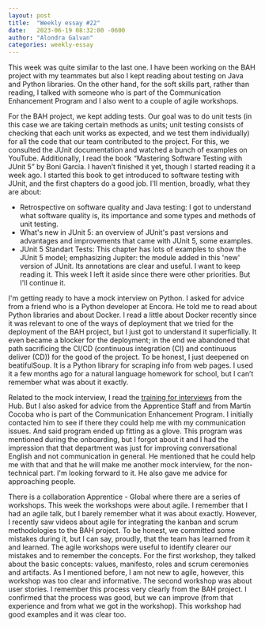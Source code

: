 ```yaml
---
layout: post
title:  "Weekly essay #22"
date:   2023-06-19 08:32:00 -0600
author: "Alondra Galvan"
categories: weekly-essay
---
```



This week was quite similar to the last one. I have been working on the BAH project with my teammates but also I kept reading about testing on Java and Python libraries. On the other hand, for the soft skills part, rather than reading, I talked with someone who is part of the Communication Enhancement Program and I also went to a couple of agile workshops.

For the BAH project, we kept adding tests. Our goal was to do unit tests (in this case we are taking certain methods as units; unit testing consists of checking that each unit works as expected, and we test them individually) for all the code that our team contributed to the project. For this, we consulted the JUnit documentation and watched a bunch of examples on YouTube. Additionally, I read the book “Mastering Software Testing with JUnit 5” by Boni Garcia. I haven’t finished it yet, though I started reading it a week ago. I started this book to get introduced to software testing with JUnit, and the first chapters do a good job. I'll mention, broadly, what they are about:

* Retrospective on software quality and Java testing: I got to understand what software quality is, its importance and some types and methods of unit testing.
* What's new in JUnit 5: an overview of JUnit's past versions and advantages and improvements that came with JUnit 5, some examples.
* JUnit 5 Standart Tests: This chapter has lots of examples to show the JUnit 5 model; emphasizing Jupiter: the module added in this 'new' version of JUnit. Its annotations are clear and useful. 
I want to keep reading it. This week I left it aside since there were other priorities. But I'll continue it.


I'm getting ready to have a mock interview on Python. I asked for advice from a friend who is a Python developer at Encora. He told me to read about Python libraries and about Docker. I read a little about Docker recently since it was relevant to one of the ways of deployment that we tried for the deployment of the BAH project, but I just got to understand it superficially. It even became a blocker for the deployment; in the end we abandoned that path sacrificing the CI/CD (continuous integration (CI) and continuous deliver (CD)) for the good of the project. To be honest, I just deepened on beatifulSoup. It is a Python library for scraping info from web pages. I used it a few months ago for a natural language homework for school, but I can’t remember what was about it exactly. 


Related to the mock interview, I read the [training for interviews](https://hub.nearsoft.com/t/training-for-interviewers/2237) from the Hub. But I also asked for advice from the Apprentice Staff and from Martin Cocoba who is part of the Communication Enhancement Program. I initially contacted him to see if there they could help me with my communication issues. And said program ended up fitting as a glove. This program was mentioned during the onboarding, but I forgot about it and I had the impression that that department was just for improving conversational English and not communication in general. He mentioned that he could help me with that and that he will make me another mock interview, for the non-technical part. I'm looking forward to it. He also gave me advice for approaching people.


There is a collaboration Apprentice - Global where there are a series of workshops. This week the workshops were about agile. I remember that I had an agile talk, but I barely remember what it was about exactly. However, I recently saw videos about agile for integrating the kanban and scrum methodologies to the BAH project. To be honest, we committed some mistakes during it, but I can say, proudly, that the team has learned from it and learned. The agile workshops were useful to identify clearer our mistakes and to remember the concepts. For the first workshop, they talked about the basic concepts: values, manifesto, roles and scrum ceremonies and artifacts. As I mentioned before, I am not new to agile, however, this workshop was too clear and informative. The second workshop was about user stories. I remember this process very clearly from the BAH project. I confirmed that the process was good, but we can improve (from that experience and from what we got in the workshop). This workshop had good examples and it was clear too. 
